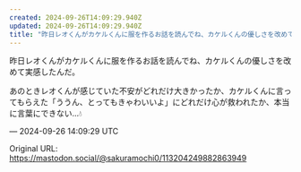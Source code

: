 ```yaml
---
created: 2024-09-26T14:09:29.940Z
updated: 2024-09-26T14:09:29.940Z
title: "昨日レオくんがカケルくんに服を作るお話を読んでね、カケルくんの優しさを改めて実感[...]"
---
```


<p>昨日レオくんがカケルくんに服を作るお話を読んでね、カケルくんの優しさを改めて実感したんだ。</p><p>あのときレオくんが感じていた不安がどれだけ大きかったか、カケルくんに言ってもらえた「ううん、とってもきゃわいいよ」にどれだけ心が救われたか、本当に言葉にできない…💧</p>

&mdash; 2024-09-26 14:09:29 UTC

Original URL: https://mastodon.social/@sakuramochi0/113204249882863949
